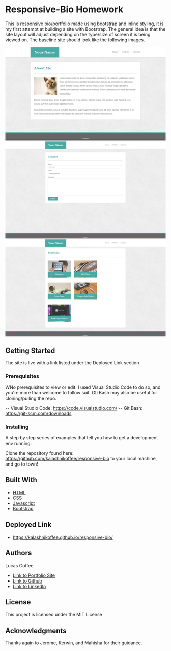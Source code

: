 # Responsive-Bio Homework
This is responsive bio/portfolio made using bootstrap and inline styling, it is my first attempt at building a site with Bootstrap. The general idea is that the site layout will adjust depending on the type/size of screen it is being viewed on. The baseline site should look like the following images.

![Guideline for About Page](assets/images/portfolio-homework-reference-1.png)
![Guideline for Contact Page](assets/images/portfolio-homework-reference-2.png)
![Guideline for Portfolio Page](assets/images/portfolio-homework-reference-3.png)


## Getting Started

The site is live with a link listed under the Deployed Link section

### Prerequisites

WNo prerequisites to view or edit. I used Visual Studio Code to do so, and you're more than welcome to follow suit. Gti Bash may also be useful for cloning/pulling the repo.

-- Visual Studio Code: https://code.visualstudio.com/
-- Git Bash: https://git-scm.com/downloads

### Installing

A step by step series of examples that tell you how to get a development env running:

Clone the repository found here: https://github.com/kalashnikoffee/responsive-bio to your local machine, and go to town!


## Built With

* [HTML](https://developer.mozilla.org/en-US/docs/Web/HTML)
* [CSS](https://developer.mozilla.org/en-US/docs/Web/CSS)
* [Javascript](https://developer.mozilla.org/en-US/docs/Web/JavaScript)
* [Bootstrap](https://getbootstrap.com/)

## Deployed Link

* https://kalashnikoffee.github.io/responsive-bio/


## Authors

Lucas Coffee

- [Link to Portfolio Site](https://kalashnikoffee.github.io/responsive-bio/)
- [Link to Github](https://github.com/kalashnikoffee)
- [Link to LinkedIn](https://www.linkedin.com/in/lucas-coffee-08853719/)


## License

This project is licensed under the MIT License 

## Acknowledgments

Thanks again to Jerome, Kerwin, and Mahisha for their guidance.
